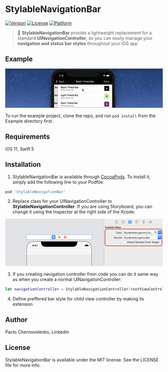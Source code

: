 # StylableNavigationBar
[![Version](https://img.shields.io/cocoapods/v/StylableNavigationBar.svg?style=flat)](https://cocoapods.org/pods/StylableNavigationBar)
[![License](https://img.shields.io/cocoapods/l/StylableNavigationBar.svg?style=flat)](https://cocoapods.org/pods/StylableNavigationBar)
[![Platform](https://img.shields.io/cocoapods/p/StylableNavigationBar.svg?style=flat)](https://cocoapods.org/pods/StylableNavigationBar)

> 🧸 **StylableNavigationBar** provide a lightweight replacement for a standard **UINavigationController**, so you can easily manage your **navigation and status bar styles** throughout your iOS app

## Example
![StylableNavigationBar Demo](demo/demo.gif)

To run the example project, clone the repo, and run `pod install` from the Example directory first.

## Requirements

iOS 11, Swift 5

## Installation

1. StylableNavigationBar is available through [CocoaPods](https://cocoapods.org). To install
it, simply add the following line to your Podfile:

```ruby
pod 'StylableNavigationBar'
```

2. Replace class for your UINavigationController to **StylableNavigationController**. If you are using Storyboard, you can change it using the Inspector at the right side of the Xcode:

![StylableNavigationBar Storyboard](demo/storyboard.png)

3. If you creating navigation controller from code you can do it same way as when you create a normal UINavigationController:

```swift
let navigationController = StylableNavigationController(rootViewController: childViewController)
```

4. Define preffered bar style for child view controller by making its extension

## Author

Pavlo Chernovolenko, Linkedin

## License

StylableNavigationBar is available under the MIT license. See the LICENSE file for more info.
